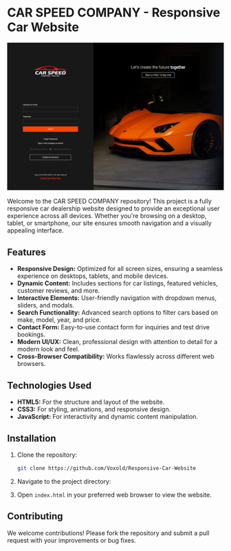 # CAR SPEED COMPANY - Responsive Car Website

![alt text](<img/background.png>)



Welcome to the CAR SPEED COMPANY repository! This project is a fully responsive car dealership website designed to provide an exceptional user experience across all devices. Whether you're browsing on a desktop, tablet, or smartphone, our site ensures smooth navigation and a visually appealing interface.

## Features

- **Responsive Design:** Optimized for all screen sizes, ensuring a seamless experience on desktops, tablets, and mobile devices.
- **Dynamic Content:** Includes sections for car listings, featured vehicles, customer reviews, and more.
- **Interactive Elements:** User-friendly navigation with dropdown menus, sliders, and modals.
- **Search Functionality:** Advanced search options to filter cars based on make, model, year, and price.
- **Contact Form:** Easy-to-use contact form for inquiries and test drive bookings.
- **Modern UI/UX:** Clean, professional design with attention to detail for a modern look and feel.
- **Cross-Browser Compatibility:** Works flawlessly across different web browsers.

## Technologies Used

- **HTML5:** For the structure and layout of the website.
- **CSS3:** For styling, animations, and responsive design.
- **JavaScript:** For interactivity and dynamic content manipulation.

## Installation

1. Clone the repository:
   ```bash
   git clone https://github.com/Voxold/Responsive-Car-Website
   ```

2. Navigate to the project directory:

3. Open `index.html` in your preferred web browser to view the website.

## Contributing

We welcome contributions! Please fork the repository and submit a pull request with your improvements or bug fixes.